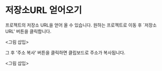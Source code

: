 # 저장소URL 얻어오기

프로젝트의 저장소 URL을 얻어 올 수 있습니다. 원하는 프로젝트로 이동 후 `저장소 URL' 버튼을 클릭합니다.

<그림 삽입>

그 후 '주소 복사' 버튼을 클릭하면 클립보드로 주소가 복사됩니다.

<그림 삽입>
